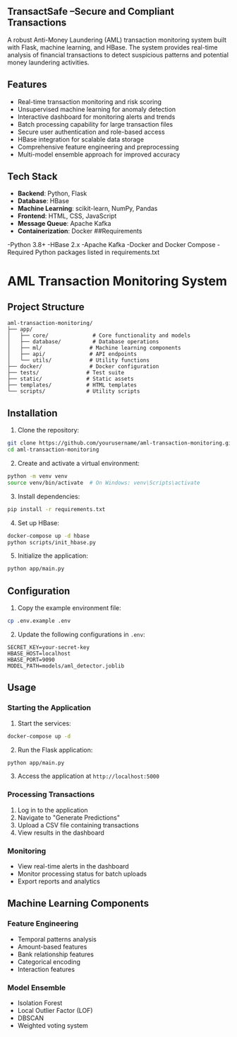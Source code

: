 
## TransactSafe –Secure and Compliant Transactions
A robust Anti-Money Laundering (AML) transaction monitoring system built with Flask, machine learning, and HBase. The system provides real-time analysis of financial transactions to detect suspicious patterns and potential money laundering activities.

## Features
- Real-time transaction monitoring and risk scoring
- Unsupervised machine learning for anomaly detection
- Interactive dashboard for monitoring alerts and trends
- Batch processing capability for large transaction files
- Secure user authentication and role-based access
- HBase integration for scalable data storage
- Comprehensive feature engineering and preprocessing
- Multi-model ensemble approach for improved accuracy

## Tech Stack
- **Backend**: Python, Flask
- **Database**: HBase
- **Machine Learning**: scikit-learn, NumPy, Pandas
- **Frontend**: HTML, CSS, JavaScript
- **Message Queue**: Apache Kafka
- **Containerization**: Docker
##Requirements

-Python 3.8+
-HBase 2.x
-Apache Kafka
-Docker and Docker Compose
-Required Python packages listed in requirements.txt
# AML Transaction Monitoring System



## Project Structure
```
aml-transaction-monitoring/
├── app/
│   ├── core/              # Core functionality and models
│   ├── database/          # Database operations
│   ├── ml/               # Machine learning components
│   ├── api/              # API endpoints
│   └── utils/            # Utility functions
├── docker/               # Docker configuration
├── tests/               # Test suite
├── static/              # Static assets
├── templates/           # HTML templates
└── scripts/             # Utility scripts
```


## Installation

1. Clone the repository:
```bash
git clone https://github.com/yourusername/aml-transaction-monitoring.git
cd aml-transaction-monitoring
```

2. Create and activate a virtual environment:
```bash
python -m venv venv
source venv/bin/activate  # On Windows: venv\Scripts\activate
```

3. Install dependencies:
```bash
pip install -r requirements.txt
```

4. Set up HBase:
```bash
docker-compose up -d hbase
python scripts/init_hbase.py
```

5. Initialize the application:
```bash
python app/main.py
```

## Configuration
1. Copy the example environment file:
```bash
cp .env.example .env
```

2. Update the following configurations in `.env`:
```
SECRET_KEY=your-secret-key
HBASE_HOST=localhost
HBASE_PORT=9090
MODEL_PATH=models/aml_detector.joblib
```

## Usage

### Starting the Application
1. Start the services:
```bash
docker-compose up -d
```

2. Run the Flask application:
```bash
python app/main.py
```

3. Access the application at `http://localhost:5000`

### Processing Transactions
1. Log in to the application
2. Navigate to "Generate Predictions"
3. Upload a CSV file containing transactions
4. View results in the dashboard

### Monitoring
- View real-time alerts in the dashboard
- Monitor processing status for batch uploads
- Export reports and analytics

## Machine Learning Components

### Feature Engineering
- Temporal patterns analysis
- Amount-based features
- Bank relationship features
- Categorical encoding
- Interaction features

### Model Ensemble
- Isolation Forest
- Local Outlier Factor (LOF)
- DBSCAN
- Weighted voting system


